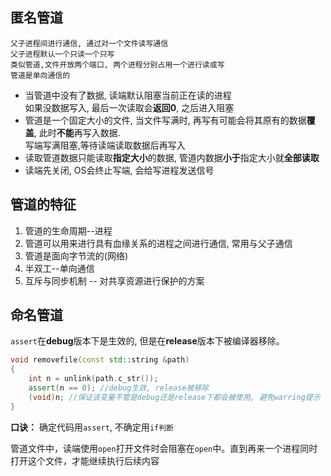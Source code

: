 
## 匿名管道
    父子进程间进行通信, 通过对一个文件读写通信
    父子进程默认一个只读一个只写
    类似管道,文件开放两个端口, 两个进程分别占用一个进行读或写
    管道是单向通信的

- 当管道中没有了数据, 读端默认阻塞当前正在读的进程\
  如果没数据写入, 最后一次读取会**返回0**, 之后进入阻塞
- 管道是一个固定大小的文件, 当文件写满时, 再写有可能会将其原有的数据**覆盖**, 此时**不能**再写入数据.\
  写端写满阻塞,等待读端读取数据后再写入
- 读取管道数据只能读取**指定大小**的数据, 管道内数据**小于**指定大小就**全部读取**
- 读端先关闭, OS会终止写端, 会给写进程发送信号

## 管道的特征
1. 管道的生命周期--进程
2. 管道可以用来进行具有血缘关系的进程之间进行通信, 常用与父子通信
3. 管道是面向字节流的(网络)
4. 半双工--单向通信
5. 互斥与同步机制 -- 对共享资源进行保护的方案

## 命名管道
`assert`在**debug**版本下是生效的, 但是在**release**版本下被编译器移除。
```cpp
void removefile(const std::string &path)
{
    int n = unlink(path.c_str());
    assert(n == 0); //debug生效, release被移除
    (void)n; //保证该变量不管是debug还是release下都会被使用, 避免warring提示
}
```
**口诀：** 确定代码用`assert`, 不确定用`if判断`

管道文件中，读端使用`open`打开文件时会阻塞在`open`中。直到再来一个进程同时打开这个文件，才能继续执行后续内容